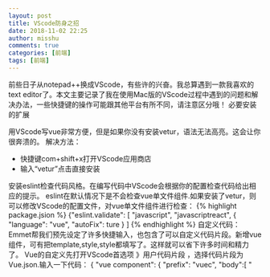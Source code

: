 ```yaml
---
layout: post
title: VScode防身之招
date: 2018-11-02 22:25
author: misshu
comments: true
categories: [前端]
tags: [前端]
---
```


前些日子从notepad++换成VScode，有些许的兴奋。我总算遇到一款我喜欢的text editor了。本文主要记录了我在使用Mac版的VScode过程中遇到的问题和解决办法，一些快捷键的操作可能跟其他平台有所不同，请注意区分哦！
必要安装的扩展

用VScode写vue非常方便，但是如果你没有安装vetur，语法无法高亮。这会让你很奔溃的。
解决方法：
<ul>
  <li>快捷键com+shift+x打开VScode应用商店</li>
  <li>输入“vetur”点击直接安装</li>
</ul>
安装eslint检查代码风格。在编写代码中VScode会根据你的配置检查代码给出相应的提示。
eslint在默认情况下是不会检查vue单文件组件.如果安装了vetur，则可以修改VScode的配置文件，对vue单文件组件进行检查：
{% highlight package.jsion %}
{"eslint.validate": [
  "javascript",
  "javascriptreact",
  {
      "language": "vue",
      "autoFix": ture
  }
]
{% endhighlight %}
自定义代码：
Emmet帮我们预先设定了许多快捷输入，也包含了可以自定义代码片段。新增vue组件，可有把template,style,style都填写了。这样就可以省下许多时间和精力了。
Vue的自定义先打开VScode首选项 》用户代码片段 ，选择代码片段为Vue.json.输入一下代码：
{
    "vue component": {
        "prefix": "vuec",
        "body":[
            "<template>",
            "\t$1",
            "</tempalta>",
            "<script>",
            "export defalut {",
            "\t",
            "}",
            "</script>",
            "<style lang=\"scss\" scoped>",
            "</style>",
            ""
        ]
    }
}
保存后，新建一个Vue文件，直接输入vuec。

快速生成元素：
利用Emet快速生成html：
> ：生成子元素；
+ ：生成子元素的兄弟节点
* ：生成多个相同的元素
. : 用class修饰元素
# : 用id修饰元素
例如：
div.footert>h2.footer-title+ul>li*4>a 
效果如下：
<div class="footer">
    <h2 class="footer-title"></h2>
    <ul>
        <li><a href=""></a></li>
        <li><a href=""></a></li>
        <li><a href=""></a></li>
        <li><a href=""></a></li>
    </ul>
</div>

快捷键：
com+D:选中一个词 + 加上下级可以选择上下相同的词；
com+Z:撤销键